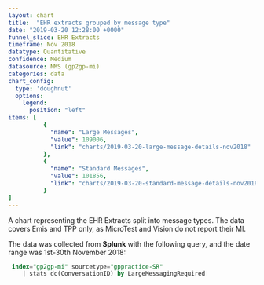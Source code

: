 ```yaml
---
layout: chart
title:  "EHR extracts grouped by message type"
date: "2019-03-20 12:28:00 +0000"
funnel_slice: EHR Extracts
timeframe: Nov 2018
datatype: Quantitative
confidence: Medium
datasource: NMS (gp2gp-mi)
categories: data
chart_config: 
  type: 'doughnut'
  options:
    legend:
      position: "left"
items: [
          {
            "name": "Large Messages",
            "value": 109006,
            "link": "charts/2019-03-20-large-message-details-nov2018"
          },
          {
            "name": "Standard Messages",
            "value": 101856,
            "link": "charts/2019-03-20-standard-message-details-nov2018"
          }
]
---
```

A chart representing the EHR Extracts split into message types. The data covers Emis and TPP only, as MicroTest and Vision do not report their MI.

The data was collected from **Splunk** with the following query, and the date range was 1st-30th November 2018:

```sql
 index="gp2gp-mi" sourcetype="gppractice-SR"
    | stats dc(ConversationID) by LargeMessagingRequired
```
